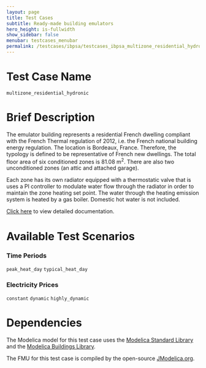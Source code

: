 ```yaml
---
layout: page
title: Test Cases
subtitle: Ready-made building emulators
hero_height: is-fullwidth
show_sidebar: false
menubar: testcases_menubar
permalink: /testcases/ibpsa/testcases_ibpsa_multizone_residential_hydronic/
---
```


# Test Case Name
``multizone_residential_hydronic``

# Brief Description
The emulator building represents a residential French dwelling
compliant with the French Thermal regulation of 2012, i.e. the French
national building energy regulation.  The location is Bordeaux, France.
Therefore, the typology is defined to be representative of French new dwellings. The total floor area of
six conditioned zones is 81.08 m<sup>2</sup>. There are also two unconditioned zones
(an attic and attached garage).

Each zone has its own radiator equipped with a thermostatic valve that is
uses a PI controller to modulate water flow through the radiator in order
to maintain the zone heating set point.  The water through the heating
emission system is heated by a gas boiler.  Domestic hot water is not included.

[Click here](/docs-testcases/multizone_residential_hydronic/index.html) to view detailed documentation.

# Available Test Scenarios
### Time Periods
``peak_heat_day``
``typical_heat_day``

### Electricity Prices
``constant``
``dynamic``
``highly_dynamic``

# Dependencies
The Modelica model for this test case uses the [Modelica Standard Library](https://github.com/modelica/ModelicaStandardLibrary) and the [Modelica Buildings Library](https://simulationresearch.lbl.gov/modelica/index.html).

The FMU for this test case is compiled by the open-source [JModelica.org](https://jmodelica.org/).
